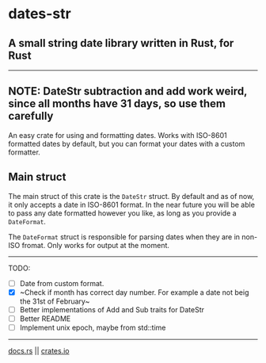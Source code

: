 # dates-str
## A small string date library written in Rust, for Rust

-----------------------------------
**NOTE**: DateStr subtraction and add work weird, since all months have 31 days, so use them carefully
-----------------------------------

An easy crate for using and formatting dates. Works with ISO-8601 formatted dates by default, but you can format your dates with a custom formatter.

## Main struct
The main struct of this crate is the `DateStr` struct.
By default and as of now, it only accepts a date in ISO-8601 format. In the near future you will be able to pass any date formatted however you like, as long as you provide a `DateFormat`.


The `DateFormat` struct is responsible for parsing dates when they are in non-ISO fromat. Only works for output at the moment.

-----------------------------------
TODO:
- [ ] Date from custom format.
- [x] ~Check if month has correct day number. For example a date not beig the 31st of February~
- [ ] Better implementations of Add and Sub traits for DateStr
- [ ] Better README
- [ ] Implement unix epoch, maybe from std::time
------------------------------------

[docs.rs](https://docs.rs/dates-str/latest/dates_str) || [crates.io](https://crates.io/crates/dates-str)
